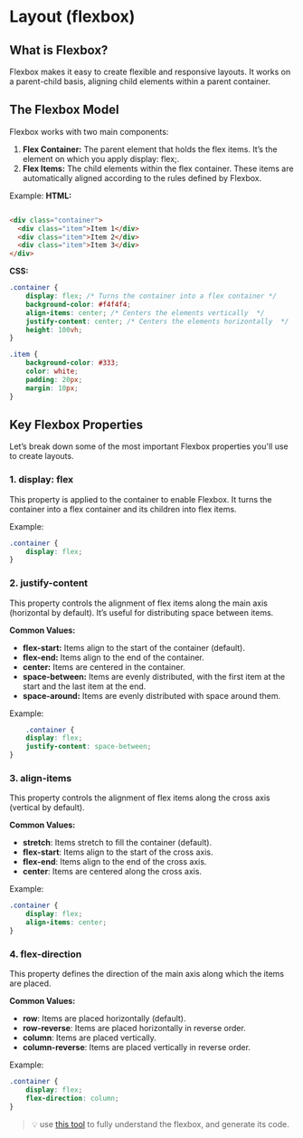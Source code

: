 # Layout (flexbox)

## What is Flexbox?

Flexbox makes it easy to create flexible and responsive layouts. It works on a parent-child basis, aligning child
elements within a parent container.

## The Flexbox Model

Flexbox works with two main components:

1. **Flex Container:** The parent element that holds the flex items. It’s the element on which you apply display: flex;.
2. **Flex Items:** The child elements within the flex container. These items are automatically aligned according to the
   rules defined by Flexbox.

Example:
**HTML:**

```html

<div class="container">
  <div class="item">Item 1</div>
  <div class="item">Item 2</div>
  <div class="item">Item 3</div>
</div>
```

**CSS:**
```css
.container {
    display: flex; /* Turns the container into a flex container */
    background-color: #f4f4f4;
    align-items: center; /* Centers the elements vertically  */
    justify-content: center; /* Centers the elements horizontally  */
    height: 100vh;
}

.item {
    background-color: #333;
    color: white;
    padding: 20px;
    margin: 10px;
}
```

## Key Flexbox Properties

Let’s break down some of the most important Flexbox properties you'll use to create layouts.

### **1. display: flex**

This property is applied to the container to enable Flexbox. It turns the container into a flex container and its
children into flex items.

Example:

```css
.container {
    display: flex;
}
```

### **2. justify-content**
This property controls the alignment of flex items along the main axis (horizontal by default). It’s useful for
distributing space between items.

**Common Values:**

* **flex-start:** Items align to the start of the container (default).
* **flex-end:** Items align to the end of the container.
* **center:** Items are centered in the container.
* **space-between:** Items are evenly distributed, with the first item at the start and the last item at the end.
* **space-around:** Items are evenly distributed with space around them.

Example:

```css
    .container {
    display: flex;
    justify-content: space-between;
}
```

### **3. align-items**
This property controls the alignment of flex items along the cross axis (vertical by default).

**Common Values:**

* **stretch**: Items stretch to fill the container (default).
* **flex-start**: Items align to the start of the cross axis.
* **flex-end**: Items align to the end of the cross axis.
* **center**: Items are centered along the cross axis.

Example:

```css
.container {
    display: flex;
    align-items: center;
}
```

### **4. flex-direction**
This property defines the direction of the main axis along which the items are placed.

**Common Values:**

* **row**: Items are placed horizontally (default).
* **row-reverse**: Items are placed horizontally in reverse order.
* **column**: Items are placed vertically.
* **column-reverse**: Items are placed vertically in reverse order.

Example:

```css
.container {
    display: flex;
    flex-direction: column;
}
```

> 💡 use [this tool](https://angrytools.com/css-flex/) to fully understand the flexbox, and generate its code. 